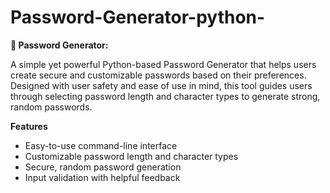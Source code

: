 # Password-Generator-python-
**🔐 Password Generator:**

A simple yet powerful Python-based Password Generator that helps users create secure and customizable passwords based on their preferences. Designed with user safety and ease of use in mind, this tool guides users through selecting password length and character types to generate strong, random passwords.

**Features**

- Easy-to-use command-line interface
- Customizable password length and character types
- Secure, random password generation
- Input validation with helpful feedback


